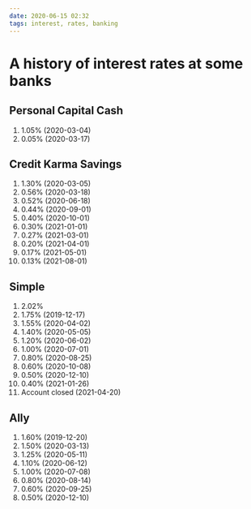 ```yaml
---
date: 2020-06-15 02:32
tags: interest, rates, banking
---
```


# A history of interest rates at some banks

## Personal Capital Cash

1. 1.05% (2020-03-04)
1. 0.05% (2020-03-17)

## Credit Karma Savings

1. 1.30% (2020-03-05)
1. 0.56% (2020-03-18)
1. 0.52% (2020-06-18)
1. 0.44% (2020-09-01)
1. 0.40% (2020-10-01)
1. 0.30% (2021-01-01)
1. 0.27% (2021-03-01)
1. 0.20% (2021-04-01)
1. 0.17% (2021-05-01)
1. 0.13% (2021-08-01)

## Simple

1. 2.02%
1. 1.75% (2019-12-17)
1. 1.55% (2020-04-02)
1. 1.40% (2020-05-05)
1. 1.20% (2020-06-02)
1. 1.00% (2020-07-01)
1. 0.80% (2020-08-25)
1. 0.60% (2020-10-08)
1. 0.50% (2020-12-10)
1. 0.40% (2021-01-26)
1. Account closed (2021-04-20)

## Ally

1. 1.60% (2019-12-20)
1. 1.50% (2020-03-13)
1. 1.25% (2020-05-11)
1. 1.10% (2020-06-12)
1. 1.00% (2020-07-08)
1. 0.80% (2020-08-14)
1. 0.60% (2020-09-25)
1. 0.50% (2020-12-10)
